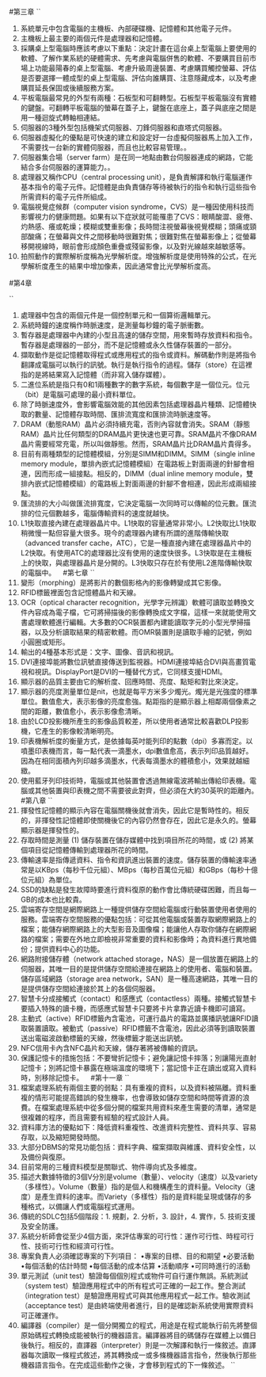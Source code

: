 #第三章
``
1.	系統單元中包含電腦的主機板、內部硬碟機、記憶體和其他電子元件。
2.	主機板上最主要的兩個元件是處理器和記憶體。
3.	採購桌上型電腦時應該考慮以下重點：決定計畫在這台桌上型電腦上要使用的軟體、了解作業系統的硬體需求、先考慮與電腦併售的軟體、不要購買目前市場上功能最陽春的桌上型電腦、考慮升級周邊裝置、考慮購買觸控螢幕、評估是否要選擇一體成型的桌上型電腦、評估向誰購買、注意隱藏成本，以及考慮購買延長保固或後續服務方案。
4.	平板電腦最常見的外型有兩種：石板型和可翻轉型。石板型平板電腦沒有實體的鍵盤。可翻轉平板電腦的螢幕在蓋子上，鍵盤在底座上，蓋子與底座之間是用一種迴旋式轉軸相連結。
5.	伺服器的3種外型包括機架式伺服器、刀鋒伺服器和直塔式伺服器。
6.	伺服器虛擬化的優點是可快速的建立和設定好一台虛擬伺服器馬上加入工作，不需要找一台新的實體伺服器，而且也比較容易管理。。
7.	伺服器集合場（server farm）是在同一地點由數台伺服器連成的網路，它能結合多台伺服器的運算能力。。
8.	處理器又稱作CPU（central processing unit），是負責解譯和執行電腦運作基本指令的電子元件。記憶體是由負責儲存等待被執行的指令和執行這些指令所需資料的電子元件所組成。
9.	電腦視覺症候群（computer vision syndrome，CVS）是一種因使用科技而影響視力的健康問題。如果有以下症狀就可能罹患了CVS：眼睛酸澀、疲倦、灼熱感、癢或乾燥；模糊或雙重影像；長時間注視螢幕後視覺模糊；頭痛或頸部酸痛；在螢幕與文件之間移動時很難對焦；很難對焦在螢幕影像上；從螢幕移開視線時，眼前會形成顏色重疊或殘留影像，以及對光線越來越敏感等。
10.	拍照動作的實際解析度稱為光學解析度。增強解析度是使用特殊的公式，在光學解析度產生的結果中增加像素，因此通常會比光學解析度高。
``
``

 #第4章

``
1.	處理器中包含的兩個元件是一個控制單元和一個算術邏輯單元。
2.	系統時鐘的速度稱作時脈速度，是測量每秒鐘的電子脈衝數。
3.	暫存器是處理器中內建的小型且高速的儲存空間，用來暫時存放資料和指令。暫存器是處理器的一部分，而不是記憶體或永久性儲存裝置的一部分。
4.	擷取動作是從記憶體取得程式或應用程式的指令或資料。解碼動作則是將指令翻譯成電腦可以執行的訊號。執行是執行指令的過程。儲存（store）在這裡指的是將結果寫入記憶體（而非寫入儲存媒體）。
5.	二進位系統是指只有0和1兩種數字的數字系統，每個數字是一個位元。位元（bit）是電腦可處理的最小資料單位。
11.	除了時脈速度外，會影響電腦效能的其他因素包括處理器晶片種類、記憶體快取的數量、記憶體存取時間、匯排流寬度和匯排流時脈速度等。
12.	DRAM（動態RAM）晶片必須持續充電，否則內容就會消失。SRAM（靜態RAM）晶片比任何類型的DRAM晶片更快速也更可靠。SRAM晶片不像DRAM晶片需要經常充電，所以叫做靜態。然而，SRAM晶片比DRAM晶片貴得多。
13.	目前有兩種類型的記憶體模組，分別是SIMM和DIMM。SIMM（single inline memory module，單排內嵌式記憶體模組）在電路板上對面兩邊的針腳會相連，因而形成一組接點。相反的，DIMM（dual inline memory module，雙排內嵌式記憶體模組）的電路板上對面兩邊的針腳不會相連，因此形成兩組接點。
14.	匯流排的大小叫做匯流排寬度，它決定電腦一次同時可以傳輸的位元數。匯流排的位元個數越多，電腦傳輸資料的速度就越快。
15.	L1快取直接內建在處理器晶片中。L1快取的容量通常非常小。L2快取比L1快取稍微慢一點但容量大很多。現今的處理器內建有所謂的進階傳輸快取（advanced transfer cache，ATC），它是一種直接內建在處理器晶片中的L2快取。有使用ATC的處理器比沒有使用的速度快很多。L3快取是在主機板上的快取，與處理器晶片是分開的。L3快取只存在於有使用L2進階傳輸快取的電腦中。
``
``
 #第七章
``
1.	變形（morphing）是將影片的數個影格內的影像轉變成其它影像。
2.	RFID標籤裡面包含記憶體晶片和天線。
3.	OCR（optical character recognition，光學字元辨識）軟體可讀取並轉換文件內容成為電子檔，它可將掃描後的影像轉換成文字檔，這樣一來就能使用文書處理軟體進行編輯。大多數的OCR裝置都內建能讀取字元的小型光學掃描器，以及分析讀取結果的精密軟體。而OMR裝置則是讀取手繪的記號，例如小圓圈或矩形。
4.	輸出的4種基本形式是：文字、圖像、音訊和視訊。
5.	DVI連接埠能將數位訊號直接傳送到監視器。HDMI連接埠結合DVI與高畫質電視和視訊。DisplayPort是DVI的一種替代方式，它同樣支援HDMI。
6.	顯示器的品質主要由它的解析度、回應時間、亮度、點矩和對比來決定。
7.	顯示器的亮度測量單位是nit，也就是每平方米多少燭光。燭光是光強度的標準單位。數值愈大，表示影像的亮度愈強。點距指的是顯示器上相鄰兩個像素之間的距離，數值愈小，表示影像愈清晰。
8.	由於LCD投影機所產生的影像品質較差，所以使用者通常比較喜歡DLP投影機，它產生的影像較清晰明亮。
9.	印表機解析度的衡量方式，是依據每英吋能列印的點數（dpi）多寡而定。以噴墨印表機而言，每一點代表一滴墨水，dpi數值愈高，表示列印品質越好。因為在相同面積內列印越多滴墨水，代表每滴墨水的體積愈小，效果就越細緻。
10.	使用藍牙列印技術時，電腦或其他裝置會透過無線電波將輸出傳給印表機。電腦或其他裝置與印表機之間不需要彼此對齊，但必須在大約30英呎的距離內。
``
``
 #第八章
``
1.	揮發性記憶體的顯示內容在電腦關機後就會消失，因此它是暫時性的。相反的，非揮發性記憶體即使關機後它的內容仍然會存在，因此它是永久的。螢幕顯示器是揮發性的。
2.	存取時間是測量 (1) 儲存裝置在儲存媒體中找到項目所花的時間，或 (2) 將某個項目從記憶體傳輸到處理器所花的時間。
3.	傳輸速率是指傳遞資料、指令和資訊進出裝置的速度。儲存裝置的傳輸速率通常是以KBps（每秒千位元組）、MBps（每秒百萬位元組）和GBps（每秒十億位元組）為單位。
4.	SSD的缺點是發生故障時要進行資料復原的動作會比傳統硬碟困難，而且每一GB的成本也比較貴。
5.	雲端寄存空間是網際網路上一種提供儲存空間給電腦或行動裝置使用者使用的服務。雲端寄存空間服務的優點包括：可從其他電腦或裝置存取網際網路上的檔案；能儲存網際網路上的大型影音及圖像檔；能讓他人存取你儲存在網際網路的檔案；需要在外地立即檢視非常重要的資料和影像時；為資料進行異地備份；提供資料中心的功能。
6.	網路附接儲存體（network attached storage，NAS）是一個放置在網路上的伺服器，其唯一目的是提供儲存空間給連接在網路上的使用者、電腦和裝置。儲存區域網路（storage area network，SAN）是一種高速網路，其唯一目的是提供儲存空間給連接於其上的各個伺服器。
7.	智慧卡分成接觸式（contact）和感應式（contactless）兩種。接觸式智慧卡要插入特殊的讀卡機，而感應式智慧卡只要將卡片拿靠近讀卡機即可讀寫。
8.	主動式（active）RFID標籤內含電池，可運行晶片的電路並廣播訊號讓RFID讀取裝置讀取。被動式（passive）RFID標籤不含電池，因此必須等到讀取裝置送出電磁波啟動標籤的天線，然後標籤才能送出訊號。
9.	NFC信用卡內含NFC晶片和天線，儲存著將被傳輸的資訊。
10.	保護記憶卡的措施包括：不要彎折記憶卡；避免讓記憶卡摔落；別讓陽光直射記憶卡；別將記憶卡暴露在極端溫度的環境下；當記憶卡正在讀出或寫入資料時，別移除記憶卡。
``
``
 #第十一章
``
1.	檔案處理系統有兩個主要的弱點：具有重複的資料，以及資料被隔離。資料重複的情形可能提高錯誤的發生機率，也會導致如儲存空間和時間等資源的浪費。在檔案處理系統中從多個分開的檔案共用資料來產生需要的清單，通常是很複雜的程序，而且需要有經驗的程式設計人員。
2.	資料庫方法的優點如下：降低資料重複性、改進資料完整性、資料共享、容易存取，以及縮短開發時間。
3.	大部分DBMS的常見功能包括：資料字典、檔案擷取與維護、資料安全性，以及備份與復原。
4.	目前常用的三種資料模型是關聯式、物件導向式及多維度。
5.	描述大數據特徵的3個V分別是volume（數量）、velocity（速度）以及variety（多樣性）。Volume（數量）指的是個人和機構產生的資料量。Velocity（速度）是產生資料的速率。而Variety（多樣性）指的是資料能呈現或儲存的多種格式，以備讓人們或電腦程式運用。
6.	傳統的SDLC包括5個階段：1. 規劃，2. 分析，3. 設計，4. 實作，5. 技術支援及安全防護。
7.	系統分析師會從至少4個方面，來評估專案的可行性：運作可行性、時程可行性、技術可行性和經濟可行性。
8.	專案負責人必須確認專案的下列項目：
  •專案的目標、目的和期望
  •必要活動
  •每個活動的估計時間
  •每個活動的成本估算
  •活動順序
  •可同時進行的活動
9.	單元測試（unit test）驗證每個個別程式或物件可自行運作無誤。系統測試（system test）驗證應用程式中的所有程式可正確的一起工作。整合測試（integration test）是驗證應用程式可與其他應用程式一起工作。驗收測試（acceptance test）是由終端使用者進行，目的是確認新系統使用實際資料可正確運作。
10.	編譯器（compiler）是一個分開獨立的程式，用途是在程式能執行前先將整個原始碼程式轉換成能被執行的機器語言。編譯器將目的碼儲存在媒體上以備日後執行。相反的，直譯器（interpreter）則是一次解譯和執行一條敘述。直譯器每次讀取一條程式敘述，將其轉換成一或多條機器語言指令，然後執行那些機器語言指令。在完成這些動作之後，才會移到程式的下一條敘述。
``

